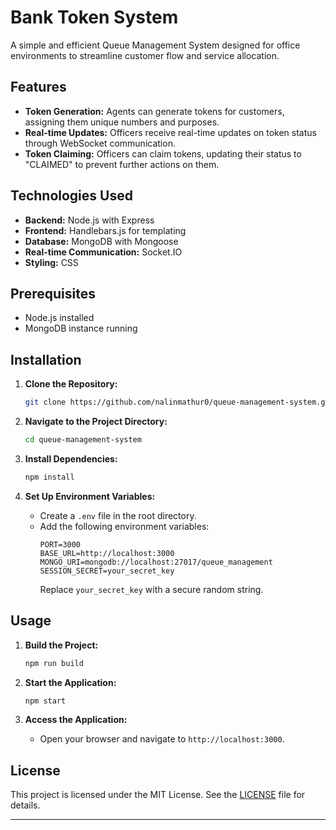 # Bank Token System

A simple and efficient Queue Management System designed for office environments to streamline customer flow and service allocation.

## Features

- **Token Generation:** Agents can generate tokens for customers, assigning them unique numbers and purposes.
- **Real-time Updates:** Officers receive real-time updates on token status through WebSocket communication.
- **Token Claiming:** Officers can claim tokens, updating their status to "CLAIMED" to prevent further actions on them.

## Technologies Used

- **Backend:** Node.js with Express
- **Frontend:** Handlebars.js for templating
- **Database:** MongoDB with Mongoose
- **Real-time Communication:** Socket.IO
- **Styling:** CSS

## Prerequisites

- Node.js installed
- MongoDB instance running

## Installation

1. **Clone the Repository:**
   ```bash
   git clone https://github.com/nalinmathur0/queue-management-system.git
   ```

2. **Navigate to the Project Directory:**
   ```bash
   cd queue-management-system
   ```

3. **Install Dependencies:**
   ```bash
   npm install
   ```

4. **Set Up Environment Variables:**
   - Create a `.env` file in the root directory.
   - Add the following environment variables:
     ```env
     PORT=3000
     BASE_URL=http://localhost:3000
     MONGO_URI=mongodb://localhost:27017/queue_management
     SESSION_SECRET=your_secret_key
     ```
     Replace `your_secret_key` with a secure random string.

## Usage

1. **Build the Project:**
   ```bash
   npm run build
   ```

2. **Start the Application:**
   ```bash
   npm start
   ```

3. **Access the Application:**
   - Open your browser and navigate to `http://localhost:3000`.

## License

This project is licensed under the MIT License. See the [LICENSE](LICENSE) file for details.

---
